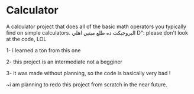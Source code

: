 # Calculator
A calculator project that does all of the basic math operators you typically find on simple calculators.
البروجيكت ده طلع ميتين اهلي D": 
please don't look at the code, LOL 

1- i learned a ton from this one 

2- this project is an intermediate not a begginer 

3- it was made without planning, so the code is basically very bad ! 

~i am planning to redo this project from scratch in the near future.

